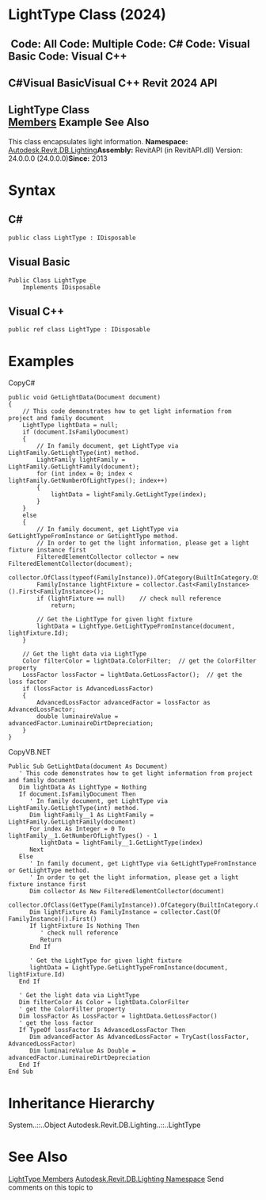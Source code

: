 # LightType Class (2024)

﻿
 Code: All Code: Multiple Code: C# Code: Visual Basic Code: Visual C++   
---  
C#Visual BasicVisual C++
Revit 2024 API  
---  
LightType Class  
[Members](0ba778d6-d39b-0653-d7f2-47ddf43d876d.md "LightType Members") Example See Also  
---  
This class encapsulates light information. 
**Namespace:** [Autodesk.Revit.DB.Lighting](a6a04f07-7fd2-0a4e-12e7-01842ee6daaf.md "Autodesk.Revit.DB.Lighting Namespace")**Assembly:** RevitAPI (in RevitAPI.dll) Version: 24.0.0.0 (24.0.0.0)**Since:** 2013 
# Syntax
C#  
---  
```text
public class LightType : IDisposable
```
  
Visual Basic  
---  
```text
Public Class LightType _
	Implements IDisposable
```
  
Visual C++  
---  
```text
public ref class LightType : IDisposable
```
  
# Examples
CopyC#
```text
public void GetLightData(Document document)
{
    // This code demonstrates how to get light information from project and family document
    LightType lightData = null;
    if (document.IsFamilyDocument)
    {
        // In family document, get LightType via LightFamily.GetLightType(int) method. 
        LightFamily lightFamily = LightFamily.GetLightFamily(document);
        for (int index = 0; index < lightFamily.GetNumberOfLightTypes(); index++)
        {
            lightData = lightFamily.GetLightType(index);
        }
    }
    else
    {
        // In family document, get LightType via GetLightTypeFromInstance or GetLightType method.
        // In order to get the light information, please get a light fixture instance first
        FilteredElementCollector collector = new FilteredElementCollector(document);
        collector.OfClass(typeof(FamilyInstance)).OfCategory(BuiltInCategory.OST_LightingFixtures);
        FamilyInstance lightFixture = collector.Cast<FamilyInstance>().First<FamilyInstance>();
        if (lightFixture == null)    // check null reference
            return;

        // Get the LightType for given light fixture
        lightData = LightType.GetLightTypeFromInstance(document, lightFixture.Id);
    }

    // Get the light data via LightType
    Color filterColor = lightData.ColorFilter;  // get the ColorFilter property
    LossFactor lossFactor = lightData.GetLossFactor();  // get the loss factor
    if (lossFactor is AdvancedLossFactor)
    {
        AdvancedLossFactor advancedFactor = lossFactor as AdvancedLossFactor;
        double luminaireValue = advancedFactor.LuminaireDirtDepreciation;
    }
}
```

CopyVB.NET
```text
Public Sub GetLightData(document As Document)
   ' This code demonstrates how to get light information from project and family document
   Dim lightData As LightType = Nothing
   If document.IsFamilyDocument Then
      ' In family document, get LightType via LightFamily.GetLightType(int) method. 
      Dim lightFamily__1 As LightFamily = LightFamily.GetLightFamily(document)
      For index As Integer = 0 To lightFamily__1.GetNumberOfLightTypes() - 1
         lightData = lightFamily__1.GetLightType(index)
      Next
   Else
      ' In family document, get LightType via GetLightTypeFromInstance or GetLightType method.
      ' In order to get the light information, please get a light fixture instance first
      Dim collector As New FilteredElementCollector(document)
      collector.OfClass(GetType(FamilyInstance)).OfCategory(BuiltInCategory.OST_LightingFixtures)
      Dim lightFixture As FamilyInstance = collector.Cast(Of FamilyInstance)().First()
      If lightFixture Is Nothing Then
         ' check null reference
         Return
      End If

      ' Get the LightType for given light fixture
      lightData = LightType.GetLightTypeFromInstance(document, lightFixture.Id)
   End If

   ' Get the light data via LightType
   Dim filterColor As Color = lightData.ColorFilter
   ' get the ColorFilter property
   Dim lossFactor As LossFactor = lightData.GetLossFactor()
   ' get the loss factor
   If TypeOf lossFactor Is AdvancedLossFactor Then
      Dim advancedFactor As AdvancedLossFactor = TryCast(lossFactor, AdvancedLossFactor)
      Dim luminaireValue As Double = advancedFactor.LuminaireDirtDepreciation
   End If
End Sub
```

# Inheritance Hierarchy
System..::..Object Autodesk.Revit.DB.Lighting..::..LightType
# See Also
[LightType Members](0ba778d6-d39b-0653-d7f2-47ddf43d876d.md "LightType Members")
[Autodesk.Revit.DB.Lighting Namespace](a6a04f07-7fd2-0a4e-12e7-01842ee6daaf.md "Autodesk.Revit.DB.Lighting Namespace")
Send comments on this topic to 